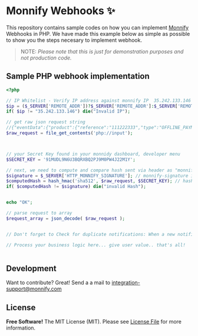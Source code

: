 # Monnify Webhooks  ✨
 
This repository contains sample codes on how you can implement  [Monnify](https://monnify.com/) Webhooks in PHP. We have made this example below as simple as possible to show you the steps necesary to implement webhook.

> NOTE:
> *Please note that this is just for demonstration purposes and not production code.*
 
## Sample PHP webhook implementation



```php
<?php

// IP Whitelist - Verify IP address against monnify IP  35.242.133.146
$ip = ($_SERVER['REMOTE_ADDR'])?$_SERVER['REMOTE_ADDR']:$_SERVER['REMOTE_HOST'];
if( $ip != "35.242.133.146") die("Invalid IP");

// get raw json request string 
//{"eventData":{"product":{"reference":"111222333","type":"OFFLINE_PAYMENT_AGENT"},"transactionReference":"MNFY|76|20211117154810|000001","paymentReference":"0.01462001097368737","paidOn":"17/11/2021 3:48:10 PM","paymentDescription":"Mockaroo Jesse","metaData":{},"destinationAccountInformation":{},"paymentSourceInformation":{},"amountPaid":78000,"totalPayable":78000,"offlineProductInformation":{"code":"41470","type":"DYNAMIC"},"cardDetails":{},"paymentMethod":"CASH","currency":"NGN","settlementAmount":77600,"paymentStatus":"PAID","customer":{"name":"Mockaroo Jesse","email":"111222333@ZZAMZ4WT4Y3E.monnify"}},"eventType":"SUCCESSFUL_TRANSACTION"}
$raw_request = file_get_contents('php://input');



// your Secret Key found in your monnidy dashboard, developer menu
$SECRET_KEY = '91MUDL9N6U3BQRXBQ2PJ9M0PW4J22M1Y';

// next, we need to compute and compare hash sent via header as "monnify-signature" is same as hash we generate using our secret key and the request payload. If it is not then the request in rejected
$signature = $_SERVER['HTTP_MONNIFY_SIGNATURE']; // monnify-signature is sent as an header to your webhook endpoint, we get the value and store in this variable
$computedHash = hash_hmac('sha512', $raw_request, $SECRET_KEY); // hash generated
if( $computedHash != $signature) die("invalid Hash");


echo "OK";

// parse request to array
$request_array = json_decode( $raw_request );


// Don't forget to Check for duplicate notifications: When a new notification is received, always check that this has not been processed before giving value bfore, you can do this by tracing all notification with your own reference and alo monnify reference and update status once it has been proceesed

// Process your business logic here... give user value.. that's all!



 ```
 
 
## Development

Want to contribute? Great! Send a a mail to integration-support@monnify.com

## License
**Free Software!**
The MIT License (MIT). Please see [License File](LICENSE.md) for more information.

[link-author]: https://jimiejosh.com
 
   [l1]: <https://github.com/jimiejosh/monnify-php-sample-codes/tree/master/sample-codes/authentication/README.md>
   [l2]: <https://github.com/jimiejosh/monnify-php-sample-codes/tree/master/sample-codes/webhooks/README.md>
   [l3]: <https://github.com/jimiejosh/monnify-php-sample-codes/tree/master/sample-codes/reservedaccount/README.md>
   [l4]: <https://github.com/jimiejosh/monnify-php-sample-codes/tree/master/sample-codes/bankverification/README.md>
   [l5]: <https://github.com/jimiejosh/monnify-php-sample-codes/tree/master/sample-codes/transfer/README.md>
   [l6]: <https://github.com/jimiejosh/monnify-php-sample-codes/tree/master/sample-codes/card/README.md>
